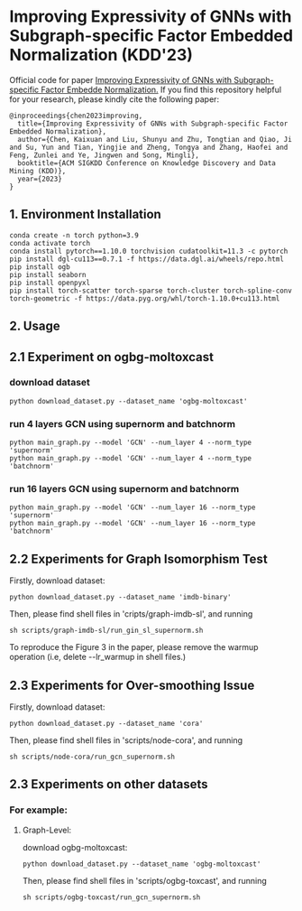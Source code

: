 # Improving Expressivity of GNNs with Subgraph-specific Factor Embedded Normalization (KDD'23)

Official code for paper [Improving Expressivity of GNNs with Subgraph-specific Factor Embedde Normalization.](https://arxiv.org/abs/2211.12712)
If you find this repository helpful for your research, please kindly cite the following paper:

```
@inproceedings{chen2023improving,
  title={Improving Expressivity of GNNs with Subgraph-specific Factor Embedded Normalization},
  author={Chen, Kaixuan and Liu, Shunyu and Zhu, Tongtian and Qiao, Ji and Su, Yun and Tian, Yingjie and Zheng, Tongya and Zhang, Haofei and Feng, Zunlei and Ye, Jingwen and Song, Mingli},
  booktitle={ACM SIGKDD Conference on Knowledge Discovery and Data Mining (KDD)},
  year={2023}
}
```

## 1. Environment Installation

```
conda create -n torch python=3.9
conda activate torch
conda install pytorch==1.10.0 torchvision cudatoolkit=11.3 -c pytorch
pip install dgl-cu113==0.7.1 -f https://data.dgl.ai/wheels/repo.html
pip install ogb
pip install seaborn
pip install openpyxl
pip install torch-scatter torch-sparse torch-cluster torch-spline-conv torch-geometric -f https://data.pyg.org/whl/torch-1.10.0+cu113.html
```

## 2. Usage

## 2.1 Experiment on ogbg-moltoxcast

### download dataset

```
python download_dataset.py --dataset_name 'ogbg-moltoxcast'
```

### run 4 layers GCN using supernorm and batchnorm

```
python main_graph.py --model 'GCN' --num_layer 4 --norm_type 'supernorm'
python main_graph.py --model 'GCN' --num_layer 4 --norm_type 'batchnorm'
```

### run 16 layers GCN using supernorm and batchnorm

```
python main_graph.py --model 'GCN' --num_layer 16 --norm_type 'supernorm'
python main_graph.py --model 'GCN' --num_layer 16 --norm_type 'batchnorm'
```

## 2.2 Experiments for Graph Isomorphism Test

Firstly, download dataset:

```
python download_dataset.py --dataset_name 'imdb-binary'
```

Then, please find shell files in 'cripts/graph-imdb-sl',  and running

```
sh scripts/graph-imdb-sl/run_gin_sl_supernorm.sh
```

To reproduce the Figure 3 in the paper, please remove the warmup operation (i.e, delete --lr_warmup in shell files.)

## 2.3 Experiments for Over-smoothing Issue

Firstly, download dataset:

```
python download_dataset.py --dataset_name 'cora'
```

Then, please find shell files in 'scripts/node-cora', and running

```
sh scripts/node-cora/run_gcn_supernorm.sh
```

## 2.3 Experiments on other datasets

### For example:

1. Graph-Level:

   download ogbg-moltoxcast:

   ```
   python download_dataset.py --dataset_name 'ogbg-moltoxcast'
   ```
   Then, please find shell files in 'scripts/ogbg-toxcast', and running

   ```
   sh scripts/ogbg-toxcast/run_gcn_supernorm.sh
   ```
<!-- 2. Node-Level:

   download citeseer:

   ```
   python download_dataset.py --dataset_name 'citeseer'
   ```
   Then, please find shell files in 'scripts/node-citeseer', and running

   ```
   sh scripts/node-citeseer/run_gcn_motifnorm.sh
   ```
3. Link-Level:

   download ogbl-collab:

   ```
   python download_dataset.py --dataset_name 'ogbl-collab'
   ```
   Then, please find shell files in 'scripts/ogbl-collab', and running

   ```
   sh scripts/ogbl-collab/run_gcn_motifnorm.sh
   sh scripts/ogbl-collab/run_gcn_batchnorm.sh
   ```  -->
